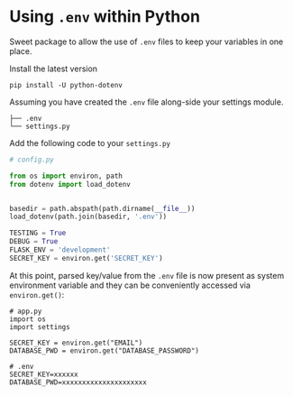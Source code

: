 # Using `.env` within Python

Sweet package to allow the use of `.env` files to keep your variables in one place.

Install the latest version

```pip install -U python-dotenv```

Assuming you have created the `.env` file along-side your settings module.

```.
├── .env
└── settings.py
```

Add the following code to your `settings.py`

```python
# config.py

from os import environ, path
from dotenv import load_dotenv


basedir = path.abspath(path.dirname(__file__))
load_dotenv(path.join(basedir, '.env'))

TESTING = True
DEBUG = True
FLASK_ENV = 'development'
SECRET_KEY = environ.get('SECRET_KEY')
```

At this point, parsed key/value from the `.env` file is now present as system environment variable and they can be conveniently accessed via 
`environ.get()`:

```
# app.py
import os
import settings

SECRET_KEY = environ.get("EMAIL")
DATABASE_PWD = environ.get("DATABASE_PASSWORD")
```

```
# .env
SECRET_KEY=xxxxxx
DATABASE_PWD=xxxxxxxxxxxxxxxxxxxxx
```
